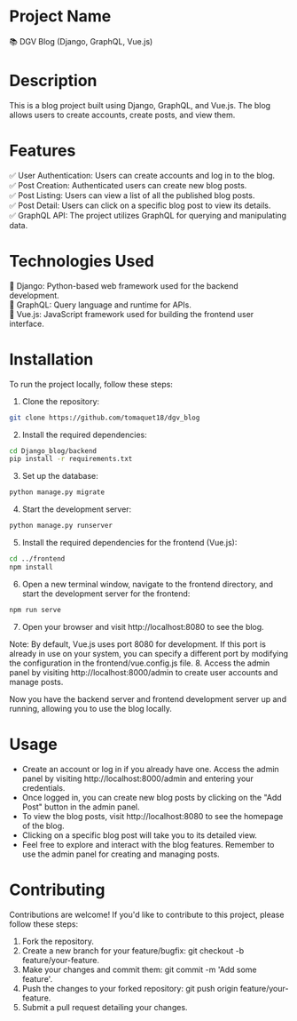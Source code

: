 # Project Name
📚 DGV Blog (Django, GraphQL, Vue.js)

# Description
This is a blog project built using Django, GraphQL, and Vue.js. The blog allows users to create accounts, create posts, and view them.

# Features
✅ User Authentication: Users can create accounts and log in to the blog.<br>
✅ Post Creation: Authenticated users can create new blog posts.<br>
✅ Post Listing: Users can view a list of all the published blog posts.<br>
✅ Post Detail: Users can click on a specific blog post to view its details.<br>
✅ GraphQL API: The project utilizes GraphQL for querying and manipulating data.

# Technologies Used
🔧 Django: Python-based web framework used for the backend development.<br>
🔧 GraphQL: Query language and runtime for APIs.<br>
🔧 Vue.js: JavaScript framework used for building the frontend user interface.<br>

# Installation
To run the project locally, follow these steps:
1. Clone the repository:
```bash
git clone https://github.com/tomaquet18/dgv_blog
```
2. Install the required dependencies:
```bash
cd Django_blog/backend
pip install -r requirements.txt
```
3. Set up the database:
```bash
python manage.py migrate
```
4. Start the development server:
```bash
python manage.py runserver
```
5. Install the required dependencies for the frontend (Vue.js):
```bash
cd ../frontend
npm install
```
6. Open a new terminal window, navigate to the frontend directory, and start the development server for the frontend:
```bash
npm run serve
```
7. Open your browser and visit http://localhost:8080 to see the blog.

Note: By default, Vue.js uses port 8080 for development. If this port is already in use on your system, you can specify a different port by modifying the configuration in the frontend/vue.config.js file.
8. Access the admin panel by visiting http://localhost:8000/admin to create user accounts and manage posts.

Now you have the backend server and frontend development server up and running, allowing you to use the blog locally.

# Usage
- Create an account or log in if you already have one. Access the admin panel by visiting http://localhost:8000/admin and entering your credentials.
-  Once logged in, you can create new blog posts by clicking on the "Add Post" button in the admin panel.
- To view the blog posts, visit http://localhost:8080 to see the homepage of the blog.
- Clicking on a specific blog post will take you to its detailed view.
- Feel free to explore and interact with the blog features. Remember to use the admin panel for creating and managing posts.

# Contributing
Contributions are welcome! If you'd like to contribute to this project, please follow these steps:

1. Fork the repository.
2. Create a new branch for your feature/bugfix: git checkout -b feature/your-feature.
3. Make your changes and commit them: git commit -m 'Add some feature'.
4. Push the changes to your forked repository: git push origin feature/your-feature.
5. Submit a pull request detailing your changes.

